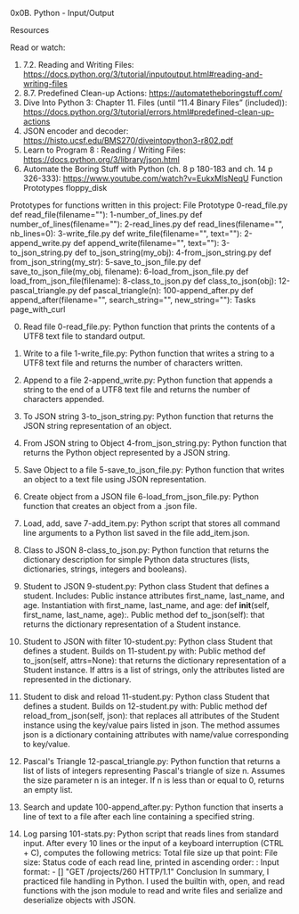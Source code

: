 0x0B. Python - Input/Output

Resources

Read or watch:

1. 7.2. Reading and Writing Files: https://docs.python.org/3/tutorial/inputoutput.html#reading-and-writing-files
2. 8.7. Predefined Clean-up Actions: https://automatetheboringstuff.com/
3. Dive Into Python 3: Chapter 11. Files (until “11.4 Binary Files” (included)): https://docs.python.org/3/tutorial/errors.html#predefined-clean-up-actions
4. JSON encoder and decoder: https://histo.ucsf.edu/BMS270/diveintopython3-r802.pdf
5. Learn to Program 8 : Reading / Writing Files: https://docs.python.org/3/library/json.html
6. Automate the Boring Stuff with Python (ch. 8 p 180-183 and ch. 14 p 326-333): https://www.youtube.com/watch?v=EukxMIsNeqU
Function Prototypes floppy_disk

Prototypes for functions written in this project: File Prototype 0-read_file.py def read_file(filename=""): 1-number_of_lines.py def number_of_lines(filename=""): 2-read_lines.py def read_lines(filename="", nb_lines=0): 3-write_file.py def write_file(filename="", text=""): 2-append_write.py def append_write(filename="", text=""): 3-to_json_string.py def to_json_string(my_obj): 4-from_json_string.py def from_json_string(my_str): 5-save_to_json_file.py def save_to_json_file(my_obj, filename): 6-load_from_json_file.py def load_from_json_file(filename): 8-class_to_json.py def class_to_json(obj): 12-pascal_triangle.py def pascal_triangle(n): 100-append_after.py def append_after(filename="", search_string="", new_string=""): Tasks page_with_curl

0. Read file
    0-read_file.py: Python function that prints the contents of a UTF8 text file to standard output.

1. Write to a file
    1-write_file.py: Python function that writes a string to a UTF8 text file and returns the number of characters written.

2. Append to a file
    2-append_write.py: Python function that appends a string to the end of a UTF8 text file and returns the number of characters appended.

3. To JSON string
    3-to_json_string.py: Python function that returns the JSON string representation of an object.

4. From JSON string to Object
    4-from_json_string.py: Python function that returns the Python object represented by a JSON string.

5. Save Object to a file
    5-save_to_json_file.py: Python function that writes an object to a text file using JSON representation.

6. Create object from a JSON file
    6-load_from_json_file.py: Python function that creates an object from a .json file.

7. Load, add, save
    7-add_item.py: Python script that stores all command line arguments to a Python list saved in the file add_item.json.

8. Class to JSON
    8-class_to_json.py: Python function that returns the dictionary description for simple Python data structures (lists, dictionaries, strings, integers and booleans).

9. Student to JSON
    9-student.py: Python class Student that defines a student. Includes:
        Public instance attributes first_name, last_name, and age.
        Instantiation with first_name, last_name, and age: def __init__(self, first_name, last_name, age):.
        Public method def to_json(self): that returns the dictionary representation of a Student instance.

10. Student to JSON with filter
    10-student.py: Python class Student that defines a student. Builds on 11-student.py with:
        Public method def to_json(self, attrs=None): that returns the dictionary representation of a Student instance.
        If attrs is a list of strings, only the attributes listed are represented in the dictionary.

11. Student to disk and reload
    11-student.py: Python class Student that defines a student. Builds on 12-student.py with:
        Public method def reload_from_json(self, json): that replaces all attributes of the Student instance using the key/value pairs listed in json.
        The method assumes json is a dictionary containing attributes with name/value corresponding to key/value.

12. Pascal's Triangle
    12-pascal_triangle.py: Python function that returns a list of lists of integers representing Pascal's triangle of size n.
    Assumes the size parameter n is an integer.
    If n is less than or equal to 0, returns an empty list.

13. Search and update
    100-append_after.py: Python function that inserts a line of text to a file after each line containing a specified string.

14. Log parsing
    101-stats.py: Python script that reads lines from standard input. After every 10 lines or the input of a keyboard interruption (CTRL + C), computes the following metrics:
        Total file size up that point: File size: <total size>
        Status code of each read line, printed in ascending order: <status code>: <number>
    Input format: <IP Address> - [<date>] "GET /projects/260 HTTP/1.1" <status code> <file size>
Conclusion In summary, I practiced file handling in Python. I used the builtin with, open, and read functions with the json module to read and write files and serialize and deserialize objects with JSON.
